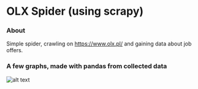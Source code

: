 # OLX Spider (using scrapy)

### About
Simple spider, crawling on https://www.olx.pl/ and gaining data about job offers.

### A few graphs, made with pandas from collected data

![alt text](relative/OLX-scrapy/imgs/city_views.png)
